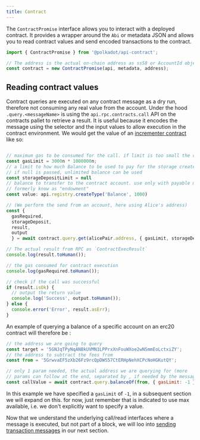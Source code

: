 ```yaml
---
title: Contract
---
```


The `ContractPromise` interface allows you to interact with a deployed contract. It provides a wrapper around the `Abi` or metadata JSON and allows you to read contract values and send encoded transactions to the contract.

```javascript
import { ContractPromise } from '@polkadot/api-contract';

// The address is the actual on-chain address as ss58 or AccountId object.
const contract = new ContractPromise(api, metadata, address);
```

## Reading contract values

Contract queries are executed on any contract message as a dry run, therefore not consuming any real value from the account.
Under the hood `.query.<messageName>` is using the `api.rpc.contracts.call` API on the contracts pallet to retrieve a result. 
It is useful because it encodes the message using the selector and the input values to allow execution in the contract environment.
We would get the value of an [incrementer contract](https://github.com/paritytech/ink/blob/master/examples/incrementer/lib.rs) like so: 

```javascript

// maximum gas to be consumed for the call. if limit is too small the call will fail.
const gasLimit = 3000n * 1000000n;
// a limit to how much Balance to be used to pay for the storage created by the contract call
// if null is passed, unlimited balance can be used
const storageDepositLimit = null
// balance to transfer to the contract account. use only with payable messages, will fail otherwise. 
// formerly know as "endowment"
const value: api.registry.createType('Balance', 1000)

// (We perform the send from an account, here using Alice's address)
const { 
  gasRequired, 
  storageDeposit, 
  result, 
  output 
  } = await contract.query.get(alicePair.address, { gasLimit, storageDepositLimit });

// The actual result from RPC as `ContractExecResult`
console.log(result.toHuman());

// the gas consumed for contract execution
console.log(gasRequired.toHuman());

// check if the call was successful
if (result.isOk) {
  // output the return value
  console.log('Success', output.toHuman());
} else {
  console.error('Error', result.asErr);
}
```


 An example of querying a balance of a specific account on an erc20 contract will therefore be :

```js
// the address we are going to query
const target = '5GNJqTPyNqANBkUVMN1LPPrxXnFouWXoe2wNSmmEoLctxiZY';
// the address to subtract the fees from
const from = '5GrwvaEF5zXb26Fz9rcQpDWS57CtERHpNehXCPcNoHGKutQY';

// only 1 param needed, the actual address we are querying for (more
// params can follow at the end, separated by , if needed by the message)
const callValue = await contract.query.balanceOf(from, { gasLimit: -1 }, target);
```

In this example we have specified a `gasLimit` of `-1`, in a subsequent section we will expand on this. for now, just remember that is indicated to use max available, i.e. we don't explicitly want to specify a value.


Now that we understand the underlying call/read interfaces where a message is executed, but not part of a block, we will loo into [sending transaction messages](contract.tx.md) in our next section.

